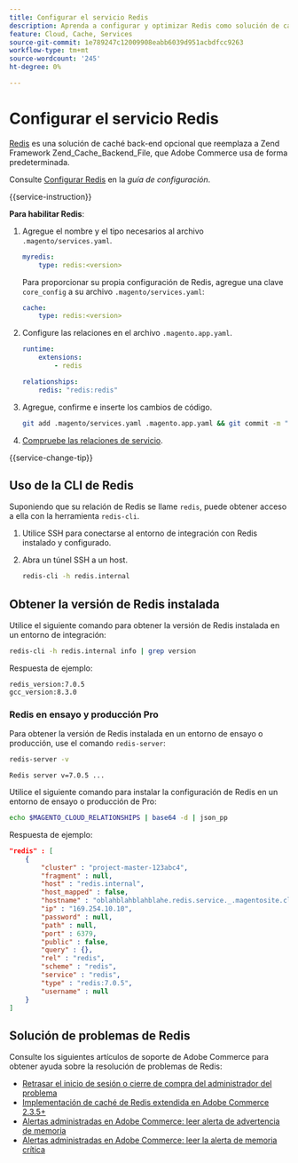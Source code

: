 ```yaml
---
title: Configurar el servicio Redis
description: Aprenda a configurar y optimizar Redis como solución de caché back-end para Adobe Commerce en infraestructuras en la nube.
feature: Cloud, Cache, Services
source-git-commit: 1e789247c12009908eabb6039d951acbdfcc9263
workflow-type: tm+mt
source-wordcount: '245'
ht-degree: 0%

---
```


# Configurar el servicio Redis

[Redis](https://redis.io) es una solución de caché back-end opcional que reemplaza a Zend Framework Zend_Cache_Backend_File, que Adobe Commerce usa de forma predeterminada.

Consulte [Configurar Redis](https://experienceleague.adobe.com/docs/commerce-operations/configuration-guide/cache/redis/config-redis.html?lang=es) en la _guía de configuración_.

{{service-instruction}}

**Para habilitar Redis**:

1. Agregue el nombre y el tipo necesarios al archivo `.magento/services.yaml`.

   ```yaml
   myredis:
       type: redis:<version>
   ```

   Para proporcionar su propia configuración de Redis, agregue una clave `core_config` a su archivo `.magento/services.yaml`:

   ```yaml
   cache:
       type: redis:<version>
   ```

1. Configure las relaciones en el archivo `.magento.app.yaml`.

   ```yaml
   runtime:
       extensions:
           - redis
   
   relationships:
       redis: "redis:redis"
   ```

1. Agregue, confirme e inserte los cambios de código.

   ```bash
   git add .magento/services.yaml .magento.app.yaml && git commit -m "Enable redis service" && git push origin <branch-name>
   ```

1. [Compruebe las relaciones de servicio](services-yaml.md#service-relationships).

{{service-change-tip}}

## Uso de la CLI de Redis

Suponiendo que su relación de Redis se llame `redis`, puede obtener acceso a ella con la herramienta `redis-cli`.

1. Utilice SSH para conectarse al entorno de integración con Redis instalado y configurado.

1. Abra un túnel SSH a un host.

   ```bash
   redis-cli -h redis.internal
   ```

## Obtener la versión de Redis instalada

Utilice el siguiente comando para obtener la versión de Redis instalada en un entorno de integración:

```bash
redis-cli -h redis.internal info | grep version
```

Respuesta de ejemplo:

```
redis_version:7.0.5
gcc_version:8.3.0
```

### Redis en ensayo y producción Pro

Para obtener la versión de Redis instalada en un entorno de ensayo o producción, use el comando `redis-server`:

```bash
redis-server -v
```

```
Redis server v=7.0.5 ...
```

Utilice el siguiente comando para instalar la configuración de Redis en un entorno de ensayo o producción de Pro:

```bash
echo $MAGENTO_CLOUD_RELATIONSHIPS | base64 -d | json_pp
```

Respuesta de ejemplo:

```json
"redis" : [
    {
        "cluster" : "project-master-123abc4",
        "fragment" : null,
        "host" : "redis.internal",
        "host_mapped" : false,
        "hostname" : "oblahblahblahblahe.redis.service._.magentosite.cloud",
        "ip" : "169.254.10.10",
        "password" : null,
        "path" : null,
        "port" : 6379,
        "public" : false,
        "query" : {},
        "rel" : "redis",
        "scheme" : "redis",
        "service" : "redis",
        "type" : "redis:7.0.5",
        "username" : null
    }
]
```

## Solución de problemas de Redis

Consulte los siguientes artículos de soporte de Adobe Commerce para obtener ayuda sobre la resolución de problemas de Redis:

- [Retrasar el inicio de sesión o cierre de compra del administrador del problema](https://experienceleague.adobe.com/docs/commerce-knowledge-base/kb/troubleshooting/miscellaneous/redis-issue-delay-magento-admin-login-or-checkout.html?lang=es)
- [Implementación de caché de Redis extendida en Adobe Commerce 2.3.5+](https://experienceleague.adobe.com/docs/commerce-operations/implementation-playbook/best-practices/planning/redis-service-configuration.html?lang=es)
- [Alertas administradas en Adobe Commerce: leer alerta de advertencia de memoria](https://experienceleague.adobe.com/docs/commerce-knowledge-base/kb/support-tools/managed-alerts/managed-alerts-on-magento-commerce-redis-memory-warning-alert.html?lang=es)
- [Alertas administradas en Adobe Commerce: leer la alerta de memoria crítica](https://experienceleague.adobe.com/docs/commerce-knowledge-base/kb/support-tools/managed-alerts/managed-alerts-on-magento-commerce-redis-memory-critical-alert.html?lang=es)
